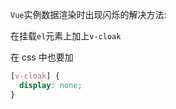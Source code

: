 `Vue`实例数据渲染时出现闪烁的解决方法:

在挂载`el`元素上加上`v-cloak`

在 css 中也要加

```css
[v-cloak] {
  display: none;
}
```
